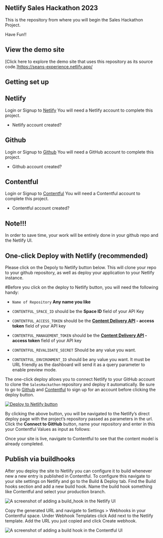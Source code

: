 ## Netlify Sales Hackathon 2023

This is the repository from where you will begin the Sales Hackathon Project.

Have Fun!!

## View the demo site
[Click here to explore the demo site that uses this repository as its source code.]https://seans-experience.netlify.app/

## Getting set up

## Netlify 
Login or Signup to [Netlify](https://app.netlify.com)
You will need a Netlify account to complete this project. 
-  Netlify account created? 

## Github

Login or Signup to [Github](https://github.com/signup?source=login)
You will need a GitHub account to complete this project. 
- Github account created? 

## Contentful

Login or Signup to [Contentful](https://www.contentful.com/sign-up/) 
You will need a Contentful account to complete this project. 
- Contentful account created?

## Note!!!
In order to save time, your work will be entirely done in your github repo and the Netlify UI. 

## One-click Deploy with Netlify (recommended)

Please click on the Depoly to Netlify button below. This will clone your repo to your github repository, as well as deploy your application to your Netlify instance. 

#Before you click on the deploy to Netlify button, you will need the following handy:

- `Name of Repository` **Any name you like** 
- `CONTENTFUL_SPACE_ID` should be the **Space ID** field of your API Key

- `CONTENTFUL_ACCESS_TOKEN` should be the **[Content Delivery API](https://www.contentful.com/developers/docs/references/content-delivery-api/) - access token** field of your API key
- `CONTENTFUL_MANAGEMENT_TOKEN` should be the **[Content Delivery API](https://www.contentful.com/developers/docs/references/content-management-api/) - access token** field of your API key
- `CONTENTFUL_REVALIDATE_SECRET` Should be any value you want.
- `CONTENTFUL_ENVIRONMENT_ID` should be any value you want. It must be URL friendly as the dashboard will send it as a query parameter to enable preview mode. 

The one-click deploy allows you to connect Netlify to your GitHub account to clone the `SalesHackathon` repository and deploy it automatically. Be sure to go to [Github](https://github.com/signup?source=login) and [Contentful](https://www.contentful.com/sign-up/) to sign up for an account before clicking the deploy button.

[![Deploy to Netlify button](https://www.netlify.com/img/deploy/button.svg)](https://app.netlify.com/start/deploy?repository=https://github.com/Netlify-Moneytronic/SalesHackathon)

By clicking the above button, you will be navigated to the Netlify’s direct deploy page with the project’s repository passed as parameters in the url. Click the **Connect to GitHub** button, name your repository and enter in this your Contentful Values as input as follows: 

Once your site is live, navigate to Contentful to see that the content model is already completed. 

## Publish via buildhooks

After you deploy the site to Netlify you can configure it to build whenever new a new entry is published in Contentful. To configure this navigate to your site settings on Netlify and go to the Build & Deploy tab. Find the Build hooks section and add a new build hook. Name the build hook something like Contentful and select your production branch.

![A screenshot of adding a build_hook in the Netlify UI](screenshot_create_build_hook.png)

Copy the generated URL and navigate to Settings > Webhooks in your Contentful space. Under Webhook Templates click Add next to the Netlify template. Add the URL you just copied and click Create webhook.

![A screenshot of adding a build hook in the Contentful UI](screenshot_configure_build_hook.png)
